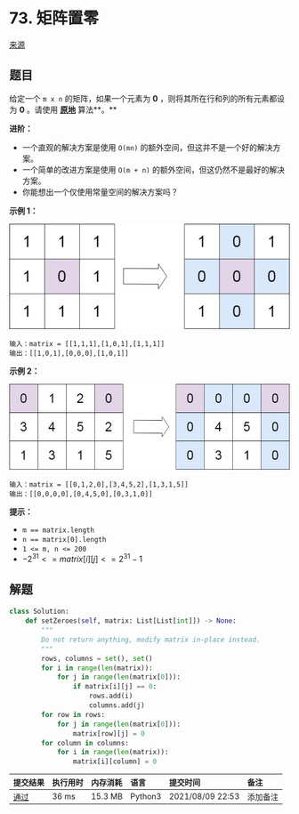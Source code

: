 # 73. 矩阵置零

[来源](https://leetcode-cn.com/problems/set-matrix-zeroes/)

## 题目

给定一个 `m x n` 的矩阵，如果一个元素为 **0** ，则将其所在行和列的所有元素都设为 **0** 。请使用 **[原地](http://baike.baidu.com/item/原地算法)** 算法**。**

**进阶：**

- 一个直观的解决方案是使用  `O(mn)` 的额外空间，但这并不是一个好的解决方案。
- 一个简单的改进方案是使用 `O(m + n)` 的额外空间，但这仍然不是最好的解决方案。
- 你能想出一个仅使用常量空间的解决方案吗？

 

**示例 1：**

![img](images/normal-0073-1.jpg)

```
输入：matrix = [[1,1,1],[1,0,1],[1,1,1]]
输出：[[1,0,1],[0,0,0],[1,0,1]]
```

**示例 2：**

![img](images/normal-0073-2.jpg)

```
输入：matrix = [[0,1,2,0],[3,4,5,2],[1,3,1,5]]
输出：[[0,0,0,0],[0,4,5,0],[0,3,1,0]]
```

 

**提示：**

- `m == matrix.length`
- `n == matrix[0].length`
- `1 <= m, n <= 200`
- $-2^{31} <= matrix[i][j] <= 2^{31} - 1$​

## 解题

```python
class Solution:
    def setZeroes(self, matrix: List[List[int]]) -> None:
        """
        Do not return anything, modify matrix in-place instead.
        """
        rows, columns = set(), set()
        for i in range(len(matrix)):
            for j in range(len(matrix[0])):
                if matrix[i][j] == 0:
                    rows.add(i)
                    columns.add(j)
        for row in rows:
            for j in range(len(matrix[0])):
                matrix[row][j] = 0
        for column in columns:
            for i in range(len(matrix)):
                matrix[i][column] = 0
```

| 提交结果                                                     | 执行用时 | 内存消耗 | 语言    | 提交时间         | 备注     |
| :----------------------------------------------------------- | :------- | :------- | :------ | :--------------- | :------- |
| [通过](https://leetcode-cn.com/submissions/detail/205117978/) | 36 ms    | 15.3 MB  | Python3 | 2021/08/09 22:53 | 添加备注 |